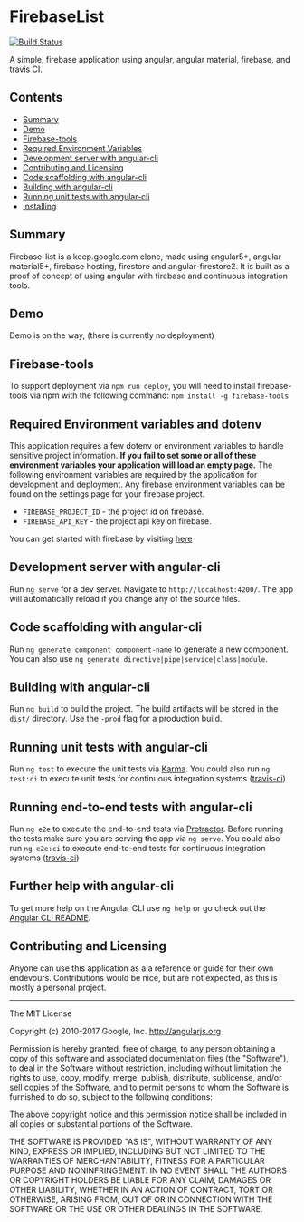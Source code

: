 # FirebaseList
[![Build Status](https://travis-ci.org/bradtaniguchi/firebase-list.svg?branch=master)](https://travis-ci.org/bradtaniguchi/firebase-list/settings)  

A simple, firebase application using angular, angular material, firebase, and travis CI.

## Contents
*  [Summary](#summary)
*  [Demo](#demo)
*  [Firebase-tools](#firebase-tools)
*  [Required Environment Variables](#required_Environment_Variables)
*  [Development server with angular-cli](#Development_server_with_angular-cli)
*  [Contributing and Licensing](#Contributing_and_Licensing)
*  [Code scaffolding with angular-cli](#Code_scaffolding_with_angular-cli)
*  [Building with angular-cli](#Building_with_angular-cli)
*  [Running unit tests with angular-cli](#Running_unit_tests_with_angular-cli)
*  [Installing](#installing)

## Summary

Firebase-list is a keep.google.com clone, made using angular5+, angular material5+, firebase hosting, firestore and angular-firestore2. It is built as a proof of concept of using angular with firebase and continuous integration tools.

## Demo

Demo is on the way, (there is currently no deployment)

## Firebase-tools 

To support deployment via `npm run deploy`, you will need to install firebase-tools via npm with the following command: `npm install -g firebase-tools`

## Required Environment variables and dotenv

This application requires a few dotenv or environment variables to handle sensitive project information. **If you fail to set some or all of these environment variables your application will load an empty page.** The following environment variables are required by the application for development and deployment. Any firebase environment variables can be found on the settings page for your firebase project.
*  `FIREBASE_PROJECT_ID` - the project id on firebase.
*  `FIREBASE_API_KEY` - the project api key on firebase. 

You can get started with firebase by visiting [here](https://firebase.google.com/)
## Development server with angular-cli

Run `ng serve` for a dev server. Navigate to `http://localhost:4200/`. The app will automatically reload if you change any of the source files.

## Code scaffolding with angular-cli

Run `ng generate component component-name` to generate a new component. You can also use `ng generate directive|pipe|service|class|module`.

## Building with angular-cli

Run `ng build` to build the project. The build artifacts will be stored in the `dist/` directory. Use the `-prod` flag for a production build.

## Running unit tests with angular-cli

Run `ng test` to execute the unit tests via [Karma](https://karma-runner.github.io).
You could also run `ng test:ci` to execute unit tests for continuous integration systems ([travis-ci](http://www.travis.org/))

## Running end-to-end tests with angular-cli

Run `ng e2e` to execute the end-to-end tests via [Protractor](http://www.protractortest.org/).
Before running the tests make sure you are serving the app via `ng serve`.
You could also run `ng e2e:ci` to execute end-to-end tests for continuous integration systems ([travis-ci](http://www.travis.org/))

## Further help with angular-cli

To get more help on the Angular CLI use `ng help` or go check out the [Angular CLI README](https://github.com/angular/angular-cli/blob/master/README.md).


## Contributing and Licensing

Anyone can use this application as a a reference or guide for their own endevours. Contributions would be nice, but are not expected, as this is mostly a personal project. 

---
The MIT License

Copyright (c) 2010-2017 Google, Inc. http://angularjs.org

Permission is hereby granted, free of charge, to any person obtaining a copy
of this software and associated documentation files (the "Software"), to deal
in the Software without restriction, including without limitation the rights
to use, copy, modify, merge, publish, distribute, sublicense, and/or sell
copies of the Software, and to permit persons to whom the Software is
furnished to do so, subject to the following conditions:

The above copyright notice and this permission notice shall be included in
all copies or substantial portions of the Software.

THE SOFTWARE IS PROVIDED "AS IS", WITHOUT WARRANTY OF ANY KIND, EXPRESS OR
IMPLIED, INCLUDING BUT NOT LIMITED TO THE WARRANTIES OF MERCHANTABILITY,
FITNESS FOR A PARTICULAR PURPOSE AND NONINFRINGEMENT. IN NO EVENT SHALL THE
AUTHORS OR COPYRIGHT HOLDERS BE LIABLE FOR ANY CLAIM, DAMAGES OR OTHER
LIABILITY, WHETHER IN AN ACTION OF CONTRACT, TORT OR OTHERWISE, ARISING FROM,
OUT OF OR IN CONNECTION WITH THE SOFTWARE OR THE USE OR OTHER DEALINGS IN
THE SOFTWARE.


